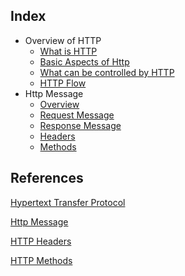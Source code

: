 ## Index
- Overview of HTTP
  -   [What is HTTP](./what_is_http.md)
  -   [Basic Aspects of Http](./basic_aspects_of_http.md)
  -   [What can be controlled by HTTP](./what_can_be_controlled_by_http.md)
  -   [HTTP Flow](./http_flow.md)
- Http Message
  -   [Overview](./http_message_overview.md)
  -   [Request Message](./http_request_message.md)
  -   [Response Message](./http_response_message.md)
  -   [Headers](./http_headers.md)
  -   [Methods](./http_methods.md)


## References
[Hypertext Transfer Protocol](https://developer.mozilla.org/en-US/docs/Web/HTTP)

[Http Message](https://developer.mozilla.org/en-US/docs/Web/HTTP/Messages)

[HTTP Headers](https://developer.mozilla.org/en-US/docs/Web/HTTP/Headers)

[HTTP Methods](https://developer.mozilla.org/en-US/docs/Web/HTTP/Methods)